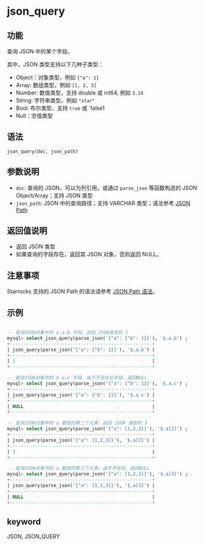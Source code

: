 # json_query

## 功能

查询 JSON 中的某个字段。

其中，JSON 类型支持以下几种子类型：

- Object：对象类型，例如 `{"a": 1}`
- Array: 数组类型，例如 `[1, 2, 3]`
- Number: 数值类型，支持 double 或 int64, 例如 `3.14`
- String: 字符串类型，例如 `"star"`
- Bool: 布尔类型，支持 `true` 或 `false1
- Null：空值类型

## 语法

`json_query(doc, json_path)`

## 参数说明

- `doc`: 查询的 JSON，可以为列引用，或通过 `parse_json` 等函数构造的 JSON Object/Array；支持 JSON 类型
- `json_path`: JSON 中的查询路径；支持 VARCHAR 类型；语法参考 [JSON Path](/sql-reference/sql-functions/json-functions/json_path.md)

## 返回值说明

- 返回 JSON 类型
- 如果查询的字段存在，返回其 JSON 对象，否则返回 NULL。

## 注意事项

Starrocks 支持的 JSON Path 的语法请参考 [JSON Path 语法](/sql-reference/sql-functions/json-functions/json_path.md)。

## 示例

```sql

-- 查询JSON对象中的 $.a.b 字段，返回 JSON类型的 1
mysql> select json_query(parse_json('{"a": {"b": 1}}'), '$.a.b') ;
+----------------------------------------------------+
| json_query(parse_json('{"a": {"b": 1}}'), '$.a.b') |
+----------------------------------------------------+
| 1                                                  |
+----------------------------------------------------+

-- 查询JSON对象中的 $.a.c 字段，由于不存在此字段，返回NULL
mysql> select json_query(parse_json('{"a": {"b": 1}}'), '$.a.c') ;
+----------------------------------------------------+
| json_query(parse_json('{"a": {"b": 1}}'), '$.a.c') |
+----------------------------------------------------+
| NULL                                               |
+----------------------------------------------------+

-- 查询JSON对象中的 a 数组的第二个元素，返回 JSON 类型的 3
mysql> select json_query(parse_json('{"a": [1,2,3]}'), '$.a[2]') ;
+----------------------------------------------------+
| json_query(parse_json('{"a": [1,2,3]}'), '$.a[2]') |
+----------------------------------------------------+
| 3                                                  |
+----------------------------------------------------+

-- 查询JSON对象中的 a 数组的第三个元素，由于不存在，返回NULL 
mysql> select json_query(parse_json('{"a": [1,2,3]}'), '$.a[3]') ;
+----------------------------------------------------+
| json_query(parse_json('{"a": [1,2,3]}'), '$.a[3]') |
+----------------------------------------------------+
| NULL                                               |
+----------------------------------------------------+

```

## keyword

JSON, JSON_QUERY
